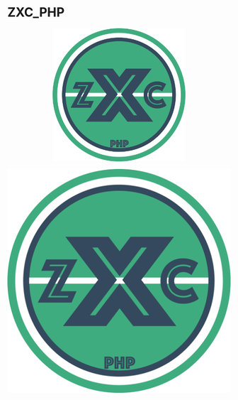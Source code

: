 # ZXC_PHP

<p align="center">
  <img width="300" height="300" src="Logo.png">
</p>

![zxc_php_logo](Logo.png)